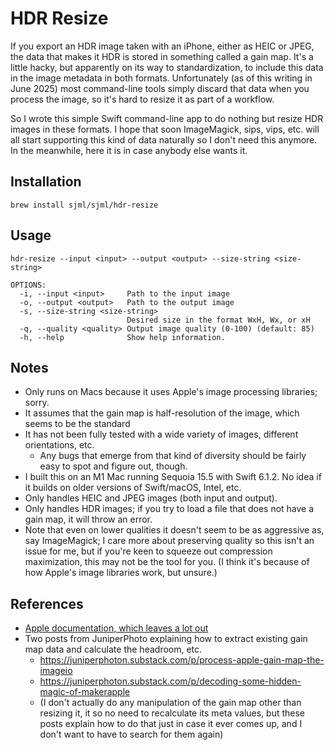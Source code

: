 # HDR Resize
If you export an HDR image taken with an iPhone, either as HEIC or JPEG, the data that makes it HDR is stored in something called a gain map. It's a little hacky, but apparently on its way to standardization, to include this data in the image metadata in both formats. Unfortunately (as of this writing in June 2025) most command-line tools simply discard that data when you process the image, so it's hard to resize it as part of a workflow. 

So I wrote this simple Swift command-line app to do nothing but resize HDR images in these formats. I hope that soon ImageMagick, sips, vips, etc. will all start supporting this kind of data naturally so I don't need this anymore. In the meanwhile, here it is in case anybody else wants it. 

## Installation
`brew install sjml/sjml/hdr-resize`

## Usage
```
hdr-resize --input <input> --output <output> --size-string <size-string>

OPTIONS:
  -i, --input <input>     Path to the input image
  -o, --output <output>   Path to the output image
  -s, --size-string <size-string>
                          Desired size in the format WxH, Wx, or xH
  -q, --quality <quality> Output image quality (0-100) (default: 85)
  -h, --help              Show help information.
```

## Notes
* Only runs on Macs because it uses Apple's image processing libraries; sorry.
* It assumes that the gain map is half-resolution of the image, which seems to be the standard
* It has not been fully tested with a wide variety of images, different orientations, etc.
  * Any bugs that emerge from that kind of diversity should be fairly easy to spot and figure out, though.
* I built this on an M1 Mac running Sequoia 15.5 with Swift 6.1.2. No idea if it builds on older versions of Swift/macOS, Intel, etc. 
* Only handles HEIC and JPEG images (both input and output).
* Only handles HDR images; if you try to load a file that does not have a gain map, it will throw an error. 
* Note that even on lower qualities it doesn't seem to be as aggressive as, say ImageMagick; I care more about preserving quality so this isn't an issue for me, but if you're keen to squeeze out compression maximization, this may not be the tool for you. (I think it's because of how Apple's image libraries work, but unsure.)

## References
* [Apple documentation, which leaves a lot out](https://developer.apple.com/documentation/appkit/applying-apple-hdr-effect-to-your-photos)
* Two posts from JuniperPhoto explaining how to extract existing gain map data and calculate the headroom, etc. 
  * https://juniperphoton.substack.com/p/process-apple-gain-map-the-imageio
  * https://juniperphoton.substack.com/p/decoding-some-hidden-magic-of-makerapple
  * (I don't actually do any manipulation of the gain map other than resizing it, it so no need to recalculate its meta values, but these posts explain how to do that just in case it ever comes up, and I don't want to have to search for them again)
